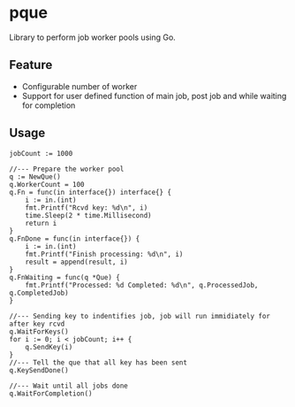 # pque
Library to perform job worker pools using Go. 

## Feature
- Configurable number of worker
- Support for user defined function of main job, post job and while waiting for completion

## Usage
```
jobCount := 1000

//--- Prepare the worker pool
q := NewQue()
q.WorkerCount = 100
q.Fn = func(in interface{}) interface{} {
	i := in.(int)
	fmt.Printf("Rcvd key: %d\n", i)
	time.Sleep(2 * time.Millisecond)
	return i
}
q.FnDone = func(in interface{}) {
	i := in.(int)
	fmt.Printf("Finish processing: %d\n", i)
	result = append(result, i)
}
q.FnWaiting = func(q *Que) {
	fmt.Printf("Processed: %d Completed: %d\n", q.ProcessedJob, q.CompletedJob)
}

//--- Sending key to indentifies job, job will run immidiately for after key rcvd
q.WaitForKeys()
for i := 0; i < jobCount; i++ {
	q.SendKey(i)
}
//--- Tell the que that all key has been sent
q.KeySendDone()

//--- Wait until all jobs done
q.WaitForCompletion()

```
